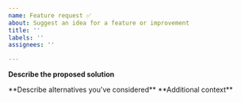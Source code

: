 ```yaml
---
name: Feature request ✅
about: Suggest an idea for a feature or improvement
title: ''
labels: ''
assignees: ''

---
```


**Describe the proposed solution**
<!-- A clear and concise description of what you want to happen. --!>

**Describe alternatives you've considered**
<!-- A clear and concise description of any alternative solutions or features you've considered. --!>

**Additional context**
<!-- Add any other context or screenshots about the feature request here. --!>
